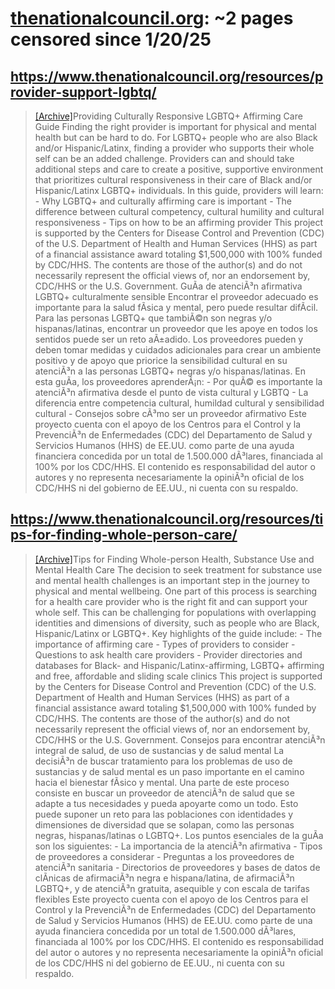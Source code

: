 



# [thenationalcouncil.org](thenationalcouncil.org): ~2 pages censored since 1/20/25

## https://www.thenationalcouncil.org/resources/provider-support-lgbtq/


> [[Archive]](https://web.archive.org/web/20240000000000*/https://www.thenationalcouncil.org/resources/provider-support-lgbtq/)Providing Culturally Responsive LGBTQ+ Affirming Care Guide Finding the right provider is important for physical and mental health but can be hard to do. For LGBTQ+ people who are also Black and/or Hispanic/Latinx, finding a provider who supports their whole self can be an added challenge. Providers can and should take additional steps and care to create a positive, supportive environment that prioritizes cultural responsiveness in their care of Black and/or Hispanic/Latinx LGBTQ+ individuals. In this guide, providers will learn: - Why LGBTQ+ and culturally affirming care is important - The difference between cultural competency, cultural humility and cultural responsiveness - Tips on how to be an affirming provider This project is supported by the Centers for Disease Control and Prevention (CDC) of the U.S. Department of Health and Human Services (HHS) as part of a financial assistance award totaling $1,500,000 with 100% funded by CDC/HHS. The contents are those of the author(s) and do not necessarily represent the official views of, nor an endorsement by, CDC/HHS or the U.S. Government. GuÃa de atenciÃ³n afirmativa LGBTQ+ culturalmente sensible Encontrar el proveedor adecuado es importante para la salud fÃsica y mental, pero puede resultar difÃcil. Para las personas LGBTQ+ que tambiÃ©n son negras y/o hispanas/latinas, encontrar un proveedor que les apoye en todos los sentidos puede ser un reto aÃ±adido. Los proveedores pueden y deben tomar medidas y cuidados adicionales para crear un ambiente positivo y de apoyo que priorice la sensibilidad cultural en su atenciÃ³n a las personas LGBTQ+ negras y/o hispanas/latinas. En esta guÃa, los proveedores aprenderÃ¡n: - Por quÃ© es importante la atenciÃ³n afirmativa desde el punto de vista cultural y LGBTQ - La diferencia entre competencia cultural, humildad cultural y sensibilidad cultural - Consejos sobre cÃ³mo ser un proveedor afirmativo Este proyecto cuenta con el apoyo de los Centros para el Control y la PrevenciÃ³n de Enfermedades (CDC) del Departamento de Salud y Servicios Humanos (HHS) de EE.UU. como parte de una ayuda financiera concedida por un total de 1.500.000 dÃ³lares, financiada al 100% por los CDC/HHS. El contenido es responsabilidad del autor o autores y no representa necesariamente la opiniÃ³n oficial de los CDC/HHS ni del gobierno de EE.UU., ni cuenta con su respaldo.
## https://www.thenationalcouncil.org/resources/tips-for-finding-whole-person-care/


> [[Archive]](https://web.archive.org/web/20240000000000*/https://www.thenationalcouncil.org/resources/tips-for-finding-whole-person-care/)Tips for Finding Whole-person Health, Substance Use and Mental Health Care The decision to seek treatment for substance use and mental health challenges is an important step in the journey to physical and mental wellbeing. One part of this process is searching for a health care provider who is the right fit and can support your whole self. This can be challenging for populations with overlapping identities and dimensions of diversity, such as people who are Black, Hispanic/Latinx or LGBTQ+. Key highlights of the guide include: - The importance of affirming care - Types of providers to consider - Questions to ask health care providers - Provider directories and databases for Black- and Hispanic/Latinx-affirming, LGBTQ+ affirming and free, affordable and sliding scale clinics This project is supported by the Centers for Disease Control and Prevention (CDC) of the U.S. Department of Health and Human Services (HHS) as part of a financial assistance award totaling $1,500,000 with 100% funded by CDC/HHS. The contents are those of the author(s) and do not necessarily represent the official views of, nor an endorsement by, CDC/HHS or the U.S. Government. Consejos para encontrar atenciÃ³n integral de salud, de uso de sustancias y de salud mental La decisiÃ³n de buscar tratamiento para los problemas de uso de sustancias y de salud mental es un paso importante en el camino hacia el bienestar fÃsico y mental. Una parte de este proceso consiste en buscar un proveedor de atenciÃ³n de salud que se adapte a tus necesidades y pueda apoyarte como un todo. Esto puede suponer un reto para las poblaciones con identidades y dimensiones de diversidad que se solapan, como las personas negras, hispanas/latinas o LGBTQ+. Los puntos esenciales de la guÃa son los siguientes: - La importancia de la atenciÃ³n afirmativa - Tipos de proveedores a considerar - Preguntas a los proveedores de atenciÃ³n sanitaria - Directorios de proveedores y bases de datos de clÃnicas de afirmaciÃ³n negra e hispana/latina, de afirmaciÃ³n LGBTQ+, y de atenciÃ³n gratuita, asequible y con escala de tarifas flexibles Este proyecto cuenta con el apoyo de los Centros para el Control y la PrevenciÃ³n de Enfermedades (CDC) del Departamento de Salud y Servicios Humanos (HHS) de EE.UU. como parte de una ayuda financiera concedida por un total de 1.500.000 dÃ³lares, financiada al 100% por los CDC/HHS. El contenido es responsabilidad del autor o autores y no representa necesariamente la opiniÃ³n oficial de los CDC/HHS ni del gobierno de EE.UU., ni cuenta con su respaldo.